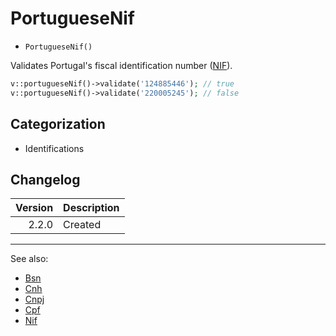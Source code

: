 # PortugueseNif

- `PortugueseNif()`

Validates Portugal's fiscal identification number ([NIF](https://pt.wikipedia.org/wiki/N%C3%BAmero_de_identifica%C3%A7%C3%A3o_fiscal)).

```php
v::portugueseNif()->validate('124885446'); // true
v::portugueseNif()->validate('220005245'); // false
```

## Categorization

- Identifications

## Changelog

| Version | Description |
| ------: | ----------- |
|   2.2.0 | Created     |

***
See also:

- [Bsn](Bsn.md)
- [Cnh](Cnh.md)
- [Cnpj](Cnpj.md)
- [Cpf](Cpf.md)
- [Nif](Nif.md)
